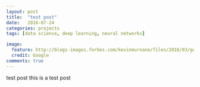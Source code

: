 ```yaml
---
layout: post
title:  "test post"
date:   2016-07-24
categories: projects
tags: [data science, deep learning, neural networks]

image:
  feature: http://blogs-images.forbes.com/kevinmurnane/files/2016/03/google-deepmind-artificial-intelligence-2-970x0-970x646.jpg
  credit: Google
comments: true
---
```


test post
this is a test post